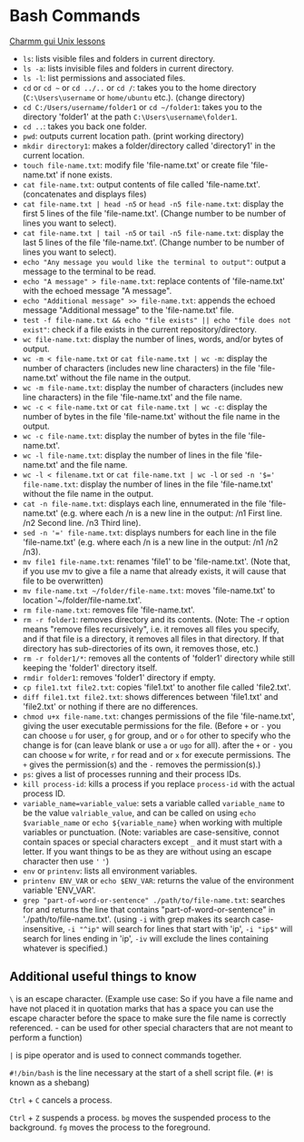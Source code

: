 # Bash Commands

[Charmm gui Unix lessons](https://charmm-gui.org/?doc=lecture&module=unix&lesson=1)

- `ls`: lists visible files and folders in current directory.
- `ls -a`: lists invisible files and folders in current directory.
- `ls -l`: list permissions and associated files.
- `cd` or `cd ~` or `cd ../..` or `cd /`: takes you to the home directory (`C:\Users\username` or `home/ubuntu` etc.). (change directory)
- `cd C:/Users/username/folder1` or `cd ~/folder1`: takes you to the directory 'folder1' at the path `C:\Users\username\folder1`.
- `cd ..`: takes you back one folder.
- `pwd`: outputs current location path. (print working directory)
- `mkdir directory1`: makes a folder/directory called 'directory1' in the current location.
- `touch file-name.txt`: modify file 'file-name.txt' or create file 'file-name.txt' if none exists.
- `cat file-name.txt`: output contents of file called 'file-name.txt'. (concatenates and displays files)
- `cat file-name.txt | head -n5` or `head -n5 file-name.txt`: display the first 5 lines of the file 'file-name.txt'. (Change number to be number of lines you want to select).
- `cat file-name.txt | tail -n5` or `tail -n5 file-name.txt`: display the last 5 lines of the file 'file-name.txt'. (Change number to be number of lines you want to select).
- `echo "Any message you would like the terminal to output"`: output a message to the terminal to be read.
- `echo "A message" > file-name.txt`: replace contents of 'file-name.txt' with the echoed message "A message".
- `echo "Additional message" >> file-name.txt`: appends the echoed message "Additional message" to the 'file-name.txt' file.
- `test -f file-name.txt && echo "file exists" || echo "file does not exist"`: check if a file exists in the current repository/directory.
- `wc file-name.txt`: display the number of lines, words, and/or bytes of output.
- `wc -m < file-name.txt` or `cat file-name.txt | wc -m`: display the number of characters (includes new line characters) in the file 'file-name.txt' without the file name in the output.
- `wc -m file-name.txt`: display the number of characters (includes new line characters) in the file 'file-name.txt' and the file name.
- `wc -c < file-name.txt`  or `cat file-name.txt | wc -c`: display the number of bytes in the file 'file-name.txt' without the file name in the output.
- `wc -c file-name.txt`: display the number of bytes in the file 'file-name.txt'.
- `wc -l file-name.txt`: display the number of lines in the file 'file-name.txt' and the file name.
- `wc -l < filename.txt` or `cat file-name.txt | wc -l` or `sed -n '$=' file-name.txt`: display the number of lines in the file 'file-name.txt' without the file name in the output.
- `cat -n file-name.txt`: displays each line, ennumerated in the file 'file-name.txt' (e.g. where each /n is a new line in the output: /n1 First line. /n2 Second line. /n3 Third line).
- `sed -n '=' file-name.txt`: displays numbers for each line in the file 'file-name.txt' (e.g. where each /n is a new line in the output: /n1 /n2 /n3).
- `mv file1 file-name.txt`: renames 'file1' to be 'file-name.txt'. (Note that, if you use mv to give a file a name that already exists, it will cause that file to be overwritten)
- `mv file-name.txt ~/folder/file-name.txt`: moves 'file-name.txt' to location '~/folder/file-name.txt'.
- `rm file-name.txt`: removes file 'file-name.txt'.
- `rm -r folder1`: removes directory and its contents. (Note: The -r option means "remove files recursively", i.e. it removes all files you specify, and if that file is a directory, it removes all files in that directory. If that directory has sub-directories of its own, it removes those, etc.)
- `rm -r folder1/*`: removes all the contents of 'folder1' directory while still keeping the 'folder1' directory itself.
- `rmdir folder1`: removes 'folder1' directory if empty.
- `cp file1.txt file2.txt`: copies 'file1.txt' to another file called 'file2.txt'.
- `diff file1.txt file2.txt`: shows differences between 'file1.txt' and 'file2.txt' or nothing if there are no differences.
- `chmod u+x file-name.txt`: changes permissions of the file 'file-name.txt', giving the user executable permissions for the file. (Before `+` or `-` you can choose `u` for user, `g` for group, and or `o` for other to specify who the change is for (can leave blank or use `a` or `ugo` for all). after the `+` or `-` you can choose `w` for write, `r` for read and or `x` for execute permissions. The `+` gives the permission(s) and the `-` removes the permission(s).)
- `ps`: gives a list of processes running and their process IDs.
- `kill process-id`: kills a process if you replace `process-id` with the actual process ID.
- `variable_name=variable_value`: sets a variable called `variable_name` to be the value `valriable_value`, and can be called on using `echo $variable_name` or `echo ${variable_name}` when working with multiple variables or punctuation. (Note: variables are case-sensitive, connot contain spaces or special characters except `_` and it must start with a letter. If you want things to be as they are without using an escape character then use `'` `'`)
- `env` or `printenv`: lists all environment variables.
- `printenv ENV_VAR` or `echo $ENV_VAR`: returns the value of the environment variable 'ENV_VAR'.
- `grep "part-of-word-or-sentence" ./path/to/file-name.txt`: searches for and returns the line that contains "part-of-word-or-sentence" in './path/to/file-name.txt'. (using `-i` with grep makes its search case-insensitive, `-i "^ip"` will search for lines that start with 'ip', `-i "ip$"` will search for lines ending in 'ip', `-iv` will exclude the lines containing whatever is specified.)

## Additional useful things to know

`\` is an escape character. (Example use case: So if you have a file name and have not placed it in quotation marks that has a space you can use the escape character before the space to make sure the file name is correctly referenced. - can be used for other special characters that are not meant to perform a function)

`|` is pipe operator and is used to connect commands together.

`#!/bin/bash` is the line necessary at the start of a shell script file. (`#!` is known as a shebang)

`Ctrl` + `C` cancels a process.

`Ctrl` + `Z` suspends a process. `bg` moves the suspended process to the background. `fg` moves the process to the foreground.
